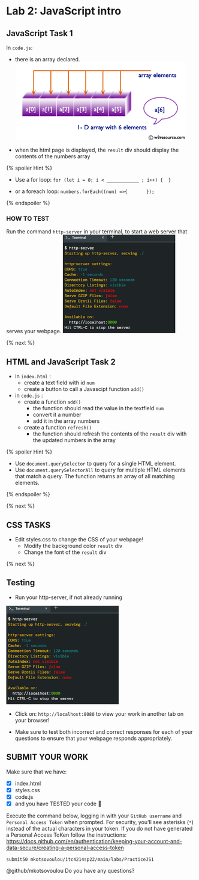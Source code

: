 # Lab 2: JavaScript intro


## JavaScript Task 1
In `code.js`:
* there is an array declared.
![array](array.png)

* when the html page is displayed, the `result` div should display the contents of the numbers array


{% spoiler Hint %}
* Use a for loop:
`for (let i = 0; i < ____________ ; i++) {  }`

* or a foreach loop:
`numbers.forEach((num) =>{       });`

{% endspoiler %}


### HOW TO TEST
Run the command `http-server` in your terminal, to start a web server that serves your webpage. 
![http-server](http-server.png)

{% next %}

## HTML and JavaScript Task 2

* in `index.html` :
    * create a text field with id `num`
    * create a button to call a Javascipt function `add()`
* in `code.js` :
    * create a function `add()`
        * the function should read the value in the textfield `num`
        * convert it a number
        * add it in the array numbers
    * create a function `refresh()`
        * the function should refresh the contents of the `result` div with the updated numbers in the array


{% spoiler Hint %}
* Use `document.querySelector` to query for a single HTML element.
* Use `document.querySelectorAll` to query for multiple HTML elements that match a query. 
The function returns an array of all matching elements.

{% endspoiler %}


{% next %}

## CSS TASKS
* Edit styles.css to change the CSS of your webpage!
    * Modify the background color `result` div
    * Change the font of the `result` div


{% next %}


## Testing
* Run your http-server, if not already running

![http-server](http-server.png) 

* Click on: `http://localhost:8080` to view your work in another tab on your browser!

* Make sure to test both incorrect and correct responses for each of your questions to ensure that your webpage responds appropriately.

## SUBMIT YOUR WORK

Make sure that we have:

- [x] index.html
- [x] styles.css
- [x] code.js
- [x] and you have TESTED your code :tada:

Execute the command below, logging in with your `GitHub username` and `Personal Access Token` when prompted. For security, you'll see asterisks (`*`) instead of the actual characters in your token. If you do not have generated a Personal Access ToKen follow the instructions: https://docs.github.com/en/authentication/keeping-your-account-and-data-secure/creating-a-personal-access-token

```
submit50 mkotsovoulou/itc4214sp22/main/labs/PracticeJS1
```

@github/mkotsovoulou Do you have any questions?